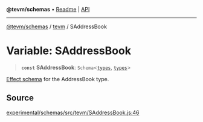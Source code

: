**@tevm/schemas** • [Readme](../../README.md) \| [API](../../modules.md)

***

[@tevm/schemas](../../README.md) / [tevm](../README.md) / SAddressBook

# Variable: SAddressBook

> **`const`** **SAddressBook**: `Schema`\<[`types`](../../types/README.md), [`types`](../../types/README.md)\>

[Effect schema](https://github.com/Effect-TS/schema) for the AddressBook type.

## Source

[experimental/schemas/src/tevm/SAddressBook.js:46](https://github.com/evmts/tevm-monorepo/blob/main/experimental/schemas/src/tevm/SAddressBook.js#L46)
